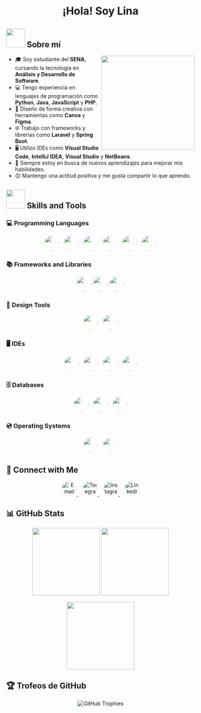 <h1 align="center">
  ¡Hola! Soy Lina <br>
</h1>


## <picture><img src="https://media3.giphy.com/media/v1.Y2lkPTc5MGI3NjExaXEzeG43aXk2NWVsZ3Q4OHA3NGEzdXc2cmVnbWU4cGw1enY1MXFyOSZlcD12MV9pbnRlcm5hbF9naWZfYnlfaWQmY3Q9Zw/zGvF3zPrFnvIA/giphy.gif" width="50px"></picture> Sobre mí  

<picture> 
  <img align="right" src="https://media0.giphy.com/media/v1.Y2lkPTc5MGI3NjExM2V2cGppOWJncjZyeHo0OGR2eXh0cXl1eDE3enRuZHoxdWU5enhwOCZlcD12MV9pbnRlcm5hbF9naWZfYnlfaWQmY3Q9Zw/2lSNErRCiZPck/giphy.gif" width="250px"> 
</picture>

- 🎓 Soy estudiante del **SENA**, cursando la tecnología en **Análisis y Desarrollo de Software**.  
- 💻 Tengo experiencia en lenguajes de programación como **Python**, **Java**, **JavaScript** y **PHP**.  
- 🎨 Diseño de forma creativa con herramientas como **Canva** y **Figma**.  
- 🌐 Trabajo con frameworks y librerías como **Laravel** y **Spring Boot**.  
- 🖥️ Utilizo IDEs como **Visual Studio Code**, **IntelliJ IDEA**, **Visual Studio** y **NetBeans**.  
- 🌱 Siempre estoy en busca de nuevos aprendizajes para mejorar mis habilidades.  
- 😊 Mantengo una actitud positiva y me gusta compartir lo que aprendo.  


## <img src="https://media2.giphy.com/media/QssGEmpkyEOhBCb7e1/giphy.gif?cid=ecf05e47a0n3gi1bfqntqmob8g9aid1oyj2wr3ds3mg700bl&rid=giphy.gif" width="50px" height="50px"> Skills and Tools

### 💻 Programming Languages
<p align="center"> 
  <img src="https://cdn.jsdelivr.net/gh/devicons/devicon/icons/python/python-original.svg" height="40" width="40" style="border-radius:50%;"/>
  &nbsp;
  <img src="https://cdn.jsdelivr.net/gh/devicons/devicon/icons/java/java-original.svg" height="40" width="40" style="border-radius:50%;"/>
  &nbsp;
  <img src="https://cdn.jsdelivr.net/gh/devicons/devicon/icons/javascript/javascript-original.svg" height="40" width="40" style="border-radius:50%;"/>
  &nbsp;
  <img src="https://cdn.jsdelivr.net/gh/devicons/devicon/icons/php/php-original.svg" height="40" width="40" style="border-radius:50%;"/>
  &nbsp;
  <img src="https://cdn.jsdelivr.net/gh/devicons/devicon/icons/html5/html5-original.svg" height="40" width="40" style="border-radius:50%;"/>
  &nbsp;
  <img src="https://cdn.jsdelivr.net/gh/devicons/devicon/icons/css3/css3-original.svg" height="40" width="40" style="border-radius:50%;"/>
</p>

### 📚 Frameworks and Libraries
<p align="center">
  <img src="https://cdn.jsdelivr.net/gh/devicons/devicon/icons/laravel/laravel-original.svg" height="40" width="40" style="border-radius:50%;"/>
  <img src="https://cdn.jsdelivr.net/gh/devicons/devicon/icons/spring/spring-original.svg" height="40" width="40" style="border-radius:50%;"/>
  <img src="https://cdn.jsdelivr.net/gh/devicons/devicon/icons/bootstrap/bootstrap-original.svg" height="40" width="40" style="border-radius:50%;"/>
</p>

### 🎨 Design Tools
<p align="center">
  <img src="https://cdn.jsdelivr.net/gh/devicons/devicon/icons/canva/canva-original.svg" height="40" width="40" style="border-radius:50%;"/>
  &nbsp;
  <img src="https://cdn.jsdelivr.net/gh/devicons/devicon/icons/figma/figma-original.svg" height="40" width="40" style="border-radius:50%;"/>
</p>

### 🖥️ IDEs
<p align="center">
  <img src="https://cdn.jsdelivr.net/gh/devicons/devicon/icons/vscode/vscode-original.svg" height="40" width="40" style="border-radius:50%;"/>
  &nbsp;
  <img src="https://cdn.jsdelivr.net/gh/devicons/devicon/icons/visualstudio/visualstudio-plain.svg" height="40" width="40" style="border-radius:50%;"/>
  &nbsp;
  <img src="https://cdn.jsdelivr.net/gh/devicons/devicon/icons/apache/apache-original.svg" height="40" width="40" style="border-radius:50%;"/>
  &nbsp;
  <img src="https://cdn.jsdelivr.net/gh/devicons/devicon/icons/intellij/intellij-original.svg" height="40" width="40" style="border-radius:50%;"/>
</p>

### 🗄️ Databases
<p align="center">
  <img src="https://cdn.jsdelivr.net/gh/devicons/devicon/icons/mysql/mysql-original.svg" height="40" width="40" style="border-radius:50%;"/>
  &nbsp;
  <img src="https://cdn.jsdelivr.net/gh/devicons/devicon/icons/postgresql/postgresql-original.svg" height="40" width="40" style="border-radius:50%;"/>
  &nbsp;
  <img src="https://cdn.jsdelivr.net/gh/devicons/devicon/icons/microsoftsqlserver/microsoftsqlserver-plain.svg" height="40" width="40" style="border-radius:50%;"/>
</p>

### 💿 Operating Systems
<p align="center">
  <img src="https://cdn.jsdelivr.net/gh/devicons/devicon/icons/windows8/windows8-original.svg" height="40" width="40" style="border-radius:50%;"/>
  &nbsp;
  <img src="https://cdn.jsdelivr.net/gh/devicons/devicon/icons/linux/linux-original.svg" height="40" width="40" style="border-radius:50%;"/>
</p>

## 🤝 Connect with Me

<p align="center">
  <a href="mailto:lvb171@hotmail.com" target="_blank">
    <img src="https://cdn.simpleicons.org/gmail/D14836" height="40" width="40" style="border-radius:50%;" alt="Email"/>
  </a>
  &nbsp;&nbsp;
  <a href="https://t.me/linavs18" target="_blank">
    <img src="https://cdn.simpleicons.org/telegram/26A5E4" height="40" width="40" style="border-radius:50%;" alt="Telegram"/>
  </a>
  &nbsp;&nbsp;
  <a href="https://www.instagram.com/lvs18_04/" target="_blank">
    <img src="https://cdn.simpleicons.org/instagram/E4405F" height="40" width="40" style="border-radius:50%;" alt="Instagram"/>
  </a>
  &nbsp;&nbsp;
  <a href="https://www.linkedin.com/in/lina-vanessa-salcedo-cuellar-799647342/" target="_blank">
    <img src="https://upload.wikimedia.org/wikipedia/commons/8/81/LinkedIn_icon.svg" height="40" width="40" style="border-radius:50%;" alt="LinkedIn"/>
  </a>
</p>

## 📊 GitHub Stats

<p align="center">
  <!-- Stats generales -->
  <img src="https://github-readme-stats.vercel.app/api?username=Linavs18&show_icons=true&theme=radical" height="180em"/>
  <!-- Racha de contribuciones -->
  <img src="https://github-readme-streak-stats.herokuapp.com/?user=Linavs18&theme=radical" height="180em"/>
</p>

<p align="center">
  <!-- Lenguajes más usados -->
  <img src="https://github-readme-stats.vercel.app/api/top-langs/?username=Linavs18&layout=compact&theme=radical" height="180em"/>
</p>

## 🏆 Trofeos de GitHub

<p align="center">
  <img src="https://github-profile-trophy.vercel.app/?username=Linavs18&theme=radical&no-frame=true&row=1&column=6" alt="GitHub Trophies"/>
</p>

